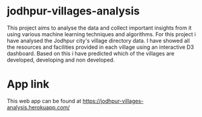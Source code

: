 # jodhpur-villages-analysis
This project aims to analyse the data and collect important insights from it using various machine learning techniques and algorithms. For this project i have analysed the Jodhpur city's village directory data. I have showed all the resources and facilities provided in each village using an interactive D3 dashboard. Based on this i have predicted which of the villages are developed, developing and non developed.

# App link

This web app can be found at https://jodhpur-villages-analysis.herokuapp.com/
